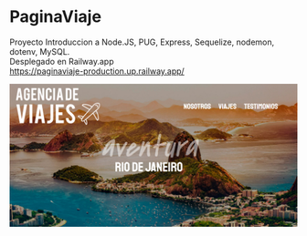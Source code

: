 # PaginaViaje
Proyecto Introduccion a Node.JS, PUG, Express, Sequelize, nodemon, dotenv, MySQL.<br>
Desplegado en Railway.app<br>
https://paginaviaje-production.up.railway.app/

<img src="/screenshot.png" disabled />
